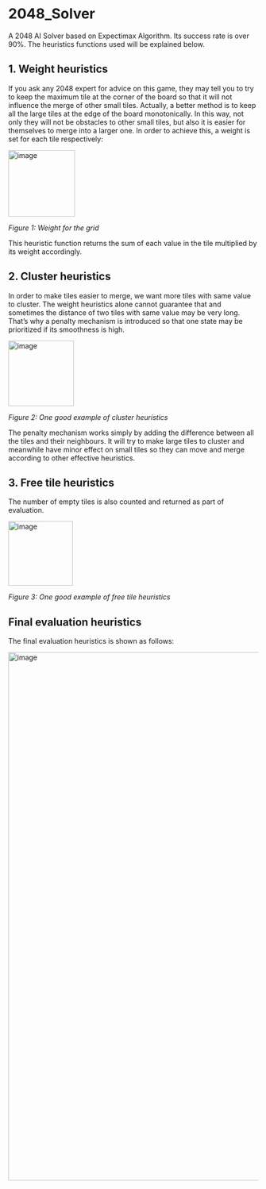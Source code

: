 # 2048_Solver
A 2048 AI Solver based on Expectimax Algorithm. Its success rate is over 90%.
The heuristics functions used will be explained below.

## 1. Weight heuristics

If you ask any 2048 expert for advice on this game, they may tell you to try to keep the maximum tile at the corner of the board so that it will not influence the merge of other small tiles. Actually, a better method is to keep all the large tiles at the edge of the board monotonically. In this way, not only they will not be obstacles to other small tiles, but also it is easier for themselves to merge into a larger one. 
In order to achieve this, a weight is set for each tile respectively:
 
<img width="134" alt="image" src="https://user-images.githubusercontent.com/57789409/133735456-4c6e25da-4d33-48e4-a5e6-1ebbdda96836.png">

_Figure 1: Weight for the grid_

This heuristic function returns the sum of each value in the tile multiplied by its weight accordingly.


## 2. Cluster heuristics
In order to make tiles easier to merge, we want more tiles with same value to cluster. The weight heuristics alone cannot guarantee that and sometimes the distance of two tiles with same value may be very long. That’s why a penalty mechanism is introduced so that one state may be prioritized if its smoothness is high. 
 
<img width="132" alt="image" src="https://user-images.githubusercontent.com/57789409/133735479-7976e15b-20fe-4a3b-993d-1f4f7d711478.png">

_Figure 2: One good example of cluster heuristics_

The penalty mechanism works simply by adding the difference between all the tiles and their neighbours. It will try to make large tiles to cluster and meanwhile have minor effect on small tiles so they can move and merge according to other effective heuristics.

## 3. Free tile heuristics
The number of empty tiles is also counted and returned as part of evaluation.

<img width="130" alt="image" src="https://user-images.githubusercontent.com/57789409/133737411-30ba8181-897c-4687-ad05-6a9bcc08f496.png">

_Figure 3: One good example of free tile heuristics_

## Final evaluation heuristics

The final evaluation heuristics is shown as follows:

<img width="1065" alt="image" src="https://user-images.githubusercontent.com/57789409/133735686-53ad0827-0cdd-40f9-8ad9-530983ace749.png">

